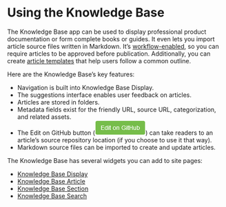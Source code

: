 # Using the Knowledge Base

The Knowledge Base app can be used to display professional product documentation or form complete books or guides. It even lets you import article source files written in Markdown. It’s [workflow-enabled](../../../process-automation/workflow/user-guide/introduction-to-workflow.md), so you can require articles to be approved before publication. Additionally, you can create [article templates](knowledge-base-templates.md) that help users follow a common outline.

Here are the Knowledge Base’s key features:

* Navigation is built into Knowledge Base Display.
* The suggestions interface enables user feedback on articles.
* Articles are stored in folders.
* Metadata fields exist for the friendly URL, source URL, categorization, and related assets.
* The Edit on GitHub button (![GitHub button](./using-the-knowledge-base/images/01.png)) can take readers to an article’s source repository location (if you choose to use it that way).
* Markdown source files can be imported to create and update articles.

The Knowledge Base has several widgets you can add to site pages:

* [Knowledge Base Display](knowledge-base-display-widget.md)
* [Knowledge Base Article](other-knowledge-base-widgets.md#knowledge-base-article-widget)
* [Knowledge Base Section](other-knowledge-base-widgets.md#knowledge-base-section-widget)
* [Knowledge Base Search](other-knowledge-base-widgets.md#knowledge-base-search-widget)